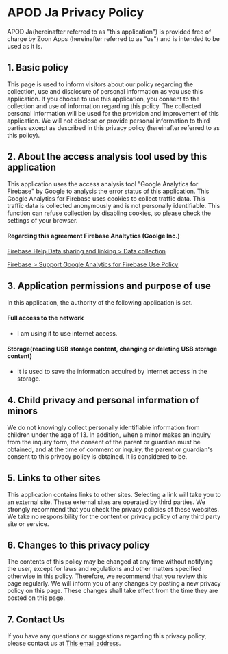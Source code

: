 # APOD Ja Privacy Policy
APOD Ja(hereinafter referred to as "this application") is provided free of charge by Zoon Apps (hereinafter referred to as "us") and is intended to be used as it is.

## 1. Basic policy
This page is used to inform visitors about our policy regarding the collection, use and disclosure of personal information as you use this application.
If you choose to use this application, you consent to the collection and use of information regarding this policy. The collected personal information will be used for the provision and improvement of this application. We will not disclose or provide personal information to third parties except as described in this privacy policy (hereinafter referred to as this policy).

## 2. About the access analysis tool used by this application
This application uses the access analysis tool "Google Analytics for Firebase" by Google to analysis the error status of this application.
This Google Analytics for Firebase uses cookies to collect traffic data.
This traffic data is collected anonymously and is not personally identifiable.
This function can refuse collection by disabling cookies, so please check the settings of your browser.

#### Regarding this agreement Firebase Analtytics (Goolge Inc.)
[Firebase Help Data sharing and linking > Data collection](https://support.google.com/firebase/answer/6318039?hl=en)

[Firebase > Support Google Analytics for Firebase Use Policy](https://firebase.google.com/policies/analytics/?hl=en)

## 3. Application permissions and purpose of use
In this application, the authority of the following application is set.

#### Full access to the network
- I am using it to use internet access.

#### Storage(reading USB storage content, changing or deleting USB storage content)
- It is used to save the information acquired by Internet access in the storage.

## 4. Child privacy and personal information of minors
We do not knowingly collect personally identifiable information from children under the age of 13. In addition, when a minor makes an inquiry from the inquiry form, the consent of the parent or guardian must be obtained, and at the time of comment or inquiry, the parent or guardian's consent to this privacy policy is obtained. It is considered to be.

## 5. Links to other sites
This application contains links to other sites. Selecting a link will take you to an external site. These external sites are operated by third parties. We strongly recommend that you check the privacy policies of these websites. We take no responsibility for the content or privacy policy of any third party site or service.

## 6. Changes to this privacy policy
The contents of this policy may be changed at any time without notifying the user, except for laws and regulations and other matters specified otherwise in this policy. Therefore, we recommend that you review this page regularly. We will inform you of any changes by posting a new privacy policy on this page. These changes shall take effect from the time they are posted on this page.

## 7. Contact Us
If you have any questions or suggestions regarding this privacy policy, please contact us at [This email address](mailto:zoonnapps@gmail.com).



